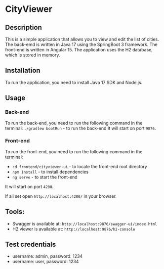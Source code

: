 # CityViewer

## Description
This is a simple application that allows you to view and edit the list of cities.
The back-emd is written in Java 17 using the SpringBoot 3 framework.
The front-end is written in Angular 15.
The application uses the H2 database, which is stored in memory.

## Installation
To run the application, you need to install Java 17 SDK and Node.js.

## Usage

### Back-end
To run the back-end, you need to run the following command in the terminal:
`./gradlew bootRun` - to run the back-end
It will start on port `9876`.

### Front-end
To run the front-end, you need to run the following command in the terminal:
- `cd frontend/cityviewer-ui` - to locate the front-end root directory
- `npm install` - to install dependencies
- `ng serve` - to start the front-end

It will start on port `4200`.

If all set open `http://localhost:4200/` in your browser.

## Tools:
- Swagger is available at: `http://localhost:9876/swagger-ui/index.html`
- H2 viewer is available at: `http://localhost:9876/h2-console`

## Test credentials
- username: admin, password: 1234
- username: user, password: 1234

